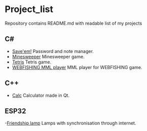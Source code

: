 # Project_list
Repository contains README.md with readable list of my projects

## C#
- [Save'em!](https://github.com/SampIeUser/Save-em) Password and note manager.
- [Minesweeper](https://github.com/SampIeUser/Minesweeper) Minesweeper game.
- [Tetris](https://github.com/SampIeUser/Tetris) Tetris game.
- [WEBFISHING MML player](https://github.com/SampIeUser/WEBFISHING-MML-player) MML player for WEBFISHING game.

## C++
- [Calc](https://github.com/SampIeUser/Calc) Calculator made in Qt.

## ESP32
-[Friendship lamp](https://github.com/SampIeUser/Friendship-lamp) Lamps with synchronisation through internet.
